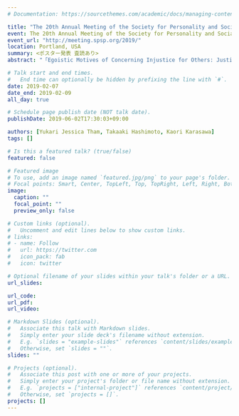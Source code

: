 ```yaml
---
# Documentation: https://sourcethemes.com/academic/docs/managing-content/

title: "The 20th Annual Meeting of the Society for Personality and Social Psychology"
event: The 20th Annual Meeting of the Society for Personality and Social Psychology
event_url: "http://meeting.spsp.org/2019/"
location: Portland, USA
summary: <ポスター発表 査読あり>
abstract: "「Egoistic Motives of Concerning Injustice for Others: Justice Sensitivity and Self-Consciousness」について発表しました。"

# Talk start and end times.
#   End time can optionally be hidden by prefixing the line with `#`.
date: 2019-02-07
date_end: 2019-02-09
all_day: true

# Schedule page publish date (NOT talk date).
publishDate: 2019-06-02T17:30:03+09:00

authors: [Yukari Jessica Tham, Takaaki Hashimoto, Kaori Karasawa]
tags: []

# Is this a featured talk? (true/false)
featured: false

# Featured image
# To use, add an image named `featured.jpg/png` to your page's folder. 
# Focal points: Smart, Center, TopLeft, Top, TopRight, Left, Right, BottomLeft, Bottom, BottomRight.
image:
  caption: ""
  focal_point: ""
  preview_only: false

# Custom links (optional).
#   Uncomment and edit lines below to show custom links.
# links:
# - name: Follow
#   url: https://twitter.com
#   icon_pack: fab
#   icon: twitter

# Optional filename of your slides within your talk's folder or a URL.
url_slides:

url_code:
url_pdf:
url_video:

# Markdown Slides (optional).
#   Associate this talk with Markdown slides.
#   Simply enter your slide deck's filename without extension.
#   E.g. `slides = "example-slides"` references `content/slides/example-slides.md`.
#   Otherwise, set `slides = ""`.
slides: ""

# Projects (optional).
#   Associate this post with one or more of your projects.
#   Simply enter your project's folder or file name without extension.
#   E.g. `projects = ["internal-project"]` references `content/project/deep-learning/index.md`.
#   Otherwise, set `projects = []`.
projects: []
---
```

